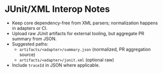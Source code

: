 # JUnit/XML Interop Notes

- Keep core dependency-free from XML parsers; normalization happens in adapters or CI.
- Upload raw JUnit artifacts for external tooling, but aggregate PR summary from JSON.
- Suggested paths:
  - `artifacts/<adapter>/summary.json` (normalized, PR aggregation source)
  - `artifacts/<adapter>/junit.xml` (optional raw)
- Include `traceId` in JSON where applicable.
